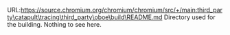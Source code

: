URL:https://source.chromium.org/chromium/chromium/src/+/main:third_party\catapult\tracing\third_party\oboe\build\README.md
Directory used for the building. Nothing to see here.